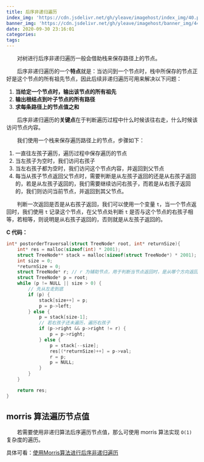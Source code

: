 ```yaml
---
title: 后序非递归遍历
index_img: 'https://cdn.jsdelivr.net/gh/yleave/imagehost/index_img/40.png'
banner_img: 'https://cdn.jsdelivr.net/gh/yleave/imagehost/banner_img/44.png'
date: 2020-09-30 23:16:01
categories:
tags:
---
```



&emsp;&emsp;对树进行后序非递归遍历一般会借助栈来保存路径上的节点。



&emsp;&emsp;后序非递归遍历的一个**特点**就是：当访问到一个节点时，栈中所保存的节点正好是这个节点的所有祖先节点，因此后续非递归遍历可用来解决以下问题：

1. **当给定一个节点时，输出该节点的所有祖先**
2. **输出根结点到叶子节点的所有路径**
3. **求每条路径上的节点值之和**



&emsp;&emsp;后序非递归遍历的**关键点**在于判断遍历过程中什么时候该往右走，什么时候该访问节点内容。

&emsp;&emsp;我们使用一个栈来保存遍历路径上的节点，步骤如下：

1. 一直往左孩子遍历，遍历过程中保存遍历的节点
2. 当左孩子为空时，我们访问右孩子
3. 当左右孩子都为空时，我们访问这个节点内容，并返回到父节点
4. 每当从孩子节点返回父节点时，需要判断是从左孩子返回的还是从右孩子返回的，若是从左孩子返回的，我们需要继续访问右孩子，而若是从右孩子返回的，我们则访问当前节点，并返回到其父节点。

&emsp;&emsp;判断一次返回是否是从右孩子返回，我们可以使用一个变量 `t`，当一个节点返回时，我们使用 `t` 记录这个节点，在父节点处判断 `t` 是否与这个节点的右孩子相等，若相等，则说明是从右孩子返回的，否则就是从左孩子返回的。



**C 代码：**

```c
int* postorderTraversal(struct TreeNode* root, int* returnSize){
    int* res = malloc(sizeof(int) * 2001);
    struct TreeNode** stack = malloc(sizeof(struct TreeNode*) * 2001);
    int size = 0;
    *returnSize = 0;
    struct TreeNode* r; // r 为辅助节点，用于判断当节点返回时，是从哪个方向返回到父节点的。
    struct TreeNode* p = root;
    while (p != NULL || size > 0) {
        // 先从左走到底
        if (p) {
            stack[size++] = p;
            p = p->left;
        } else {
            p = stack[size-1];
            // 若右孩子还未遍历，遍历右孩子
            if (p->right && p->right != r) {
                p = p->right;
            } else {
                p = stack[--size];
                res[(*returnSize)++] = p->val;
                r = p;
                p = NULL;
            }
        }
    }

    return res;
}
```



## morris 算法遍历节点值

&emsp;&emsp;若需要使用非递归算法后序遍历节点值，那么可使用 morris 算法实现 `O(1)` 复杂度的遍历。

具体可看：[使用Morris算法进行后序非递归遍历](https://yleave.top/2020/09/30/%E7%AE%97%E6%B3%95%E9%A2%98/%E8%A7%A3%E7%AD%94/LeetCode/145-%E4%BA%8C%E5%8F%89%E6%A0%91%E7%9A%84%E5%90%8E%E5%BA%8F%E9%81%8D%E5%8E%86/#%E8%A7%A3%E6%B3%952%EF%BC%9Amorris-%E7%AE%97%E6%B3%95)